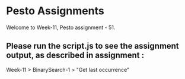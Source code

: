 # Pesto Assignments  

Welcome to Week-11, Pesto assignment - 51.

## Please run the script.js to see the assignment output, as described in assignment :
Week-11 > BinarySearch-1 > "Get last occurrence"